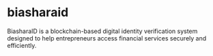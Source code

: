 # biasharaid
BiasharaID is a blockchain-based digital identity verification system designed to help entrepreneurs access financial services securely and efficiently. 
